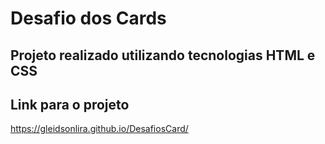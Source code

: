 # Desafio dos Cards

## Projeto realizado utilizando tecnologias HTML e CSS

## Link para o projeto

https://gleidsonlira.github.io/DesafiosCard/
